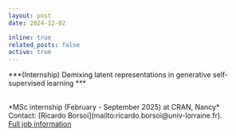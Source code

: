 ```yaml
---
layout: post
date: 2024-12-02

inline: true
related_posts: false
active: true
---
```


***(Internship) Demixing latent representations in generative self-supervised learning ***

<br />
*MSc internship (February - September 2025) at CRAN, Nancy*<br />
Contact: [Ricardo Borsoi](mailto:ricardo.borsoi@univ-lorraine.fr). <br />
<a href="/assets/jobs/Sujet_Stage_JCJC_SSL.pdf">Full job information <span class="fa fa-file-pdf-o"></span></a>

